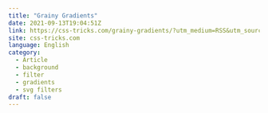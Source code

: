 ```yaml
---
title: "Grainy Gradients"
date: 2021-09-13T19:04:51Z
link: https://css-tricks.com/grainy-gradients/?utm_medium=RSS&utm_source=news.12bit.vn
site: css-tricks.com
language: English
category:
  - Article
  - background
  - filter
  - gradients
  - svg filters
draft: false
---
```


